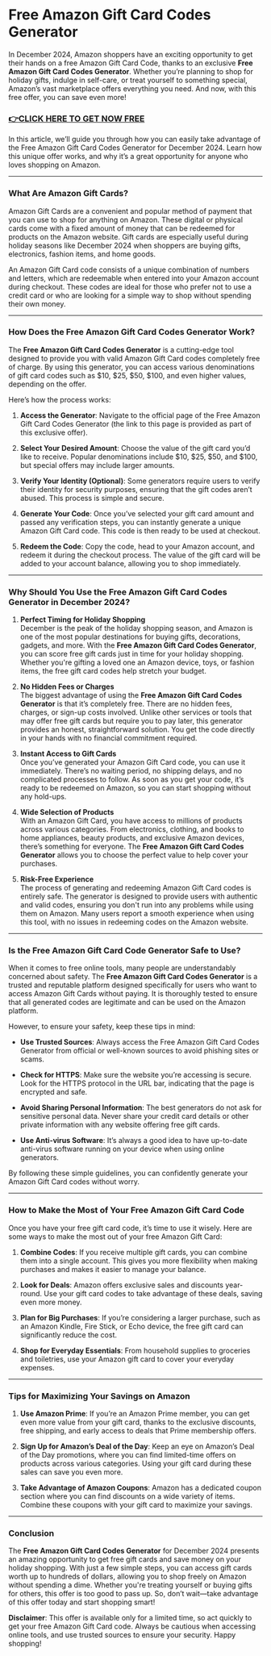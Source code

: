 # Free Amazon Gift Card Codes Generator

In December 2024, Amazon shoppers have an exciting opportunity to get their hands on a free Amazon Gift Card Code, thanks to an exclusive **Free Amazon Gift Card Codes Generator**. Whether you’re planning to shop for holiday gifts, indulge in self-care, or treat yourself to something special, Amazon’s vast marketplace offers everything you need. And now, with this free offer, you can save even more!

### [👉CLICK HERE TO GET NOW FREE](https://freeforyou.xyz/amazon/go/codes/)

In this article, we’ll guide you through how you can easily take advantage of the Free Amazon Gift Card Codes Generator for December 2024. Learn how this unique offer works, and why it’s a great opportunity for anyone who loves shopping on Amazon.

---

### **What Are Amazon Gift Cards?**

Amazon Gift Cards are a convenient and popular method of payment that you can use to shop for anything on Amazon. These digital or physical cards come with a fixed amount of money that can be redeemed for products on the Amazon website. Gift cards are especially useful during holiday seasons like December 2024 when shoppers are buying gifts, electronics, fashion items, and home goods.

An Amazon Gift Card code consists of a unique combination of numbers and letters, which are redeemable when entered into your Amazon account during checkout. These codes are ideal for those who prefer not to use a credit card or who are looking for a simple way to shop without spending their own money.

---

### **How Does the Free Amazon Gift Card Codes Generator Work?**

The **Free Amazon Gift Card Codes Generator** is a cutting-edge tool designed to provide you with valid Amazon Gift Card codes completely free of charge. By using this generator, you can access various denominations of gift card codes such as $10, $25, $50, $100, and even higher values, depending on the offer.

Here’s how the process works:

1. **Access the Generator**: Navigate to the official page of the Free Amazon Gift Card Codes Generator (the link to this page is provided as part of this exclusive offer). 
   
2. **Select Your Desired Amount**: Choose the value of the gift card you’d like to receive. Popular denominations include $10, $25, $50, and $100, but special offers may include larger amounts.

3. **Verify Your Identity (Optional)**: Some generators require users to verify their identity for security purposes, ensuring that the gift codes aren’t abused. This process is simple and secure.

4. **Generate Your Code**: Once you’ve selected your gift card amount and passed any verification steps, you can instantly generate a unique Amazon Gift Card code. This code is then ready to be used at checkout.

5. **Redeem the Code**: Copy the code, head to your Amazon account, and redeem it during the checkout process. The value of the gift card will be added to your account balance, allowing you to shop immediately.

---

### **Why Should You Use the Free Amazon Gift Card Codes Generator in December 2024?**

1. **Perfect Timing for Holiday Shopping**  
December is the peak of the holiday shopping season, and Amazon is one of the most popular destinations for buying gifts, decorations, gadgets, and more. With the **Free Amazon Gift Card Codes Generator**, you can score free gift cards just in time for your holiday shopping. Whether you're gifting a loved one an Amazon device, toys, or fashion items, the free gift card codes help stretch your budget.

2. **No Hidden Fees or Charges**  
The biggest advantage of using the **Free Amazon Gift Card Codes Generator** is that it’s completely free. There are no hidden fees, charges, or sign-up costs involved. Unlike other services or tools that may offer free gift cards but require you to pay later, this generator provides an honest, straightforward solution. You get the code directly in your hands with no financial commitment required.

3. **Instant Access to Gift Cards**  
Once you’ve generated your Amazon Gift Card code, you can use it immediately. There’s no waiting period, no shipping delays, and no complicated processes to follow. As soon as you get your code, it’s ready to be redeemed on Amazon, so you can start shopping without any hold-ups.

4. **Wide Selection of Products**  
With an Amazon Gift Card, you have access to millions of products across various categories. From electronics, clothing, and books to home appliances, beauty products, and exclusive Amazon devices, there’s something for everyone. The **Free Amazon Gift Card Codes Generator** allows you to choose the perfect value to help cover your purchases.

5. **Risk-Free Experience**  
The process of generating and redeeming Amazon Gift Card codes is entirely safe. The generator is designed to provide users with authentic and valid codes, ensuring you don't run into any problems while using them on Amazon. Many users report a smooth experience when using this tool, with no issues in redeeming codes on the Amazon website.

---

### **Is the Free Amazon Gift Card Code Generator Safe to Use?**

When it comes to free online tools, many people are understandably concerned about safety. The **Free Amazon Gift Card Codes Generator** is a trusted and reputable platform designed specifically for users who want to access Amazon Gift Cards without paying. It is thoroughly tested to ensure that all generated codes are legitimate and can be used on the Amazon platform.

However, to ensure your safety, keep these tips in mind:

- **Use Trusted Sources**: Always access the Free Amazon Gift Card Codes Generator from official or well-known sources to avoid phishing sites or scams.
  
- **Check for HTTPS**: Make sure the website you’re accessing is secure. Look for the HTTPS protocol in the URL bar, indicating that the page is encrypted and safe.

- **Avoid Sharing Personal Information**: The best generators do not ask for sensitive personal data. Never share your credit card details or other private information with any website offering free gift cards.

- **Use Anti-virus Software**: It’s always a good idea to have up-to-date anti-virus software running on your device when using online generators.

By following these simple guidelines, you can confidently generate your Amazon Gift Card codes without worry.

---

### **How to Make the Most of Your Free Amazon Gift Card Code**

Once you have your free gift card code, it’s time to use it wisely. Here are some ways to make the most out of your free Amazon Gift Card:

1. **Combine Codes**: If you receive multiple gift cards, you can combine them into a single account. This gives you more flexibility when making purchases and makes it easier to manage your balance.

2. **Look for Deals**: Amazon offers exclusive sales and discounts year-round. Use your gift card codes to take advantage of these deals, saving even more money.

3. **Plan for Big Purchases**: If you’re considering a larger purchase, such as an Amazon Kindle, Fire Stick, or Echo device, the free gift card can significantly reduce the cost.

4. **Shop for Everyday Essentials**: From household supplies to groceries and toiletries, use your Amazon gift card to cover your everyday expenses.

---

### **Tips for Maximizing Your Savings on Amazon**

1. **Use Amazon Prime**: If you’re an Amazon Prime member, you can get even more value from your gift card, thanks to the exclusive discounts, free shipping, and early access to deals that Prime membership offers.

2. **Sign Up for Amazon’s Deal of the Day**: Keep an eye on Amazon’s Deal of the Day promotions, where you can find limited-time offers on products across various categories. Using your gift card during these sales can save you even more.

3. **Take Advantage of Amazon Coupons**: Amazon has a dedicated coupon section where you can find discounts on a wide variety of items. Combine these coupons with your gift card to maximize your savings.

---

### **Conclusion**

The **Free Amazon Gift Card Codes Generator** for December 2024 presents an amazing opportunity to get free gift cards and save money on your holiday shopping. With just a few simple steps, you can access gift cards worth up to hundreds of dollars, allowing you to shop freely on Amazon without spending a dime. Whether you're treating yourself or buying gifts for others, this offer is too good to pass up. So, don’t wait—take advantage of this offer today and start shopping smart!

**Disclaimer**: This offer is available only for a limited time, so act quickly to get your free Amazon Gift Card code. Always be cautious when accessing online tools, and use trusted sources to ensure your security. Happy shopping!
